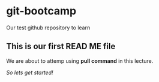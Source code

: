 # git-bootcamp
Our test github repository to learn
## This is our first READ ME file
We are about to attemp using **pull command** in this lecture.

*So lets get started!*
